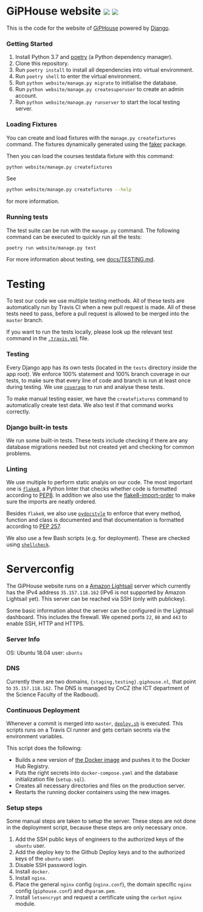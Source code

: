 # GiPHouse website ![](https://github.com/giphouse/Website/workflows/Continuous%20Integration/badge.svg) ![](https://github.com/giphouse/Website/workflows/Deploy%20to%20production/badge.svg)

This is the code for the website of [GiPHouse](http://giphouse.nl/) powered by [Django](https://www.djangoproject.com/).

### Getting Started

1. Install Python 3.7 and [poetry](https://poetry.eustace.io/) (a Python dependency manager).
2. Clone this repository.
3. Run `poetry install` to install all dependencies into virtual environment.
4. Run `poetry shell` to enter the virtual environment.
5. Run `python website/manage.py migrate` to initialise the database.
5. Run `python website/manage.py createsuperuser` to create an admin account.
6. Run `python website/manage.py runserver` to start the local testing server.

### Loading Fixtures

You can  create and load fixtures with the `manage.py createfixtures` command. The fixtures dynamically generated using the [faker](https://pypi.org/project/Faker/) package.

Then you can load the courses testdata fixture with this command:
```bash
python website/manage.py createfixtures
```

See
```bash
python website/manage.py createfixtures --help
```
for more information.

### Running tests

The test suite can be run with the `manage.py` command. The following command can be executed to quickly run all the tests:

```bash
poetry run website/manage.py test
```

For more information about testing, see [docs/TESTING.md](/docs/TESTING.md).


# Testing

To test our code we use multiple testing methods. All of these tests are automatically run by Travis CI when a new pull request is made.
All of these tests need to pass, before a pull request is allowed to be merged into the `master` branch.

If you want to run the tests locally, please look up the relevant test command in the [`.travis.yml`](/.travis.yml) file.
 
### Testing
Every Django app has its own tests (located in the `tests` directory inside the app root). We enforce 100% statement and 100% branch coverage in our tests, to make sure that every line of code and branch is run at least once during testing. We use [`coverage`](https://coverage.readthedocs.io/en/v4.5.x/) to run and analyse these tests. 

To make manual testing easier, we have the `createfixtures` command to automatically create test data. We also test if that command works correctly. 

### Django built-in tests
We run some built-in tests. These tests include checking if there are any database migrations needed but not created yet and checking for common problems.

### Linting
We use multiple to perform static analyis on our code. The most important one is [`flake8`](http://flake8.pycqa.org/en/latest/), a Python linter that checks whether code is formatted according to [PEP8](https://www.python.org/dev/peps/pep-0008/). In addition we also use the [flake8-import-order](https://github.com/PyCQA/flake8-import-order) to make sure the imports are neatly ordered.

Besides `flake8`, we also use [`pydocstyle`](https://github.com/PyCQA/pydocstyle) to enforce that every method, function and class is documented and that documentation is formatted according to [PEP 257](https://www.python.org/dev/peps/pep-0257/).

We also use a few Bash scripts (e.g. for deployment). These are checked using [`shellcheck`](https://github.com/koalaman/shellcheck).

# Serverconfig

The GiPHouse website runs on a [Amazon Lightsail](https://aws.amazon.com/lightsail/) server which currently has the IPv4 address `35.157.118.162` (IPv6 is not supported by Amazon Lightsail yet). This server can be reached via SSH (only with publickey).

Some basic information about the server can be configured in the Lightsail dashboard. This includes the firewall.
We opened ports `22`, `80` and `443` to enable SSH, HTTP and HTTPS.

### Server Info
OS: Ubuntu 18.04
user: `ubuntu`

### DNS
Currently there are two domains, `{staging,testing}.giphouse.nl`, that point to `35.157.118.162`.
The DNS is managed by CnCZ (the ICT department of the Science Faculty of the Radboud).

### Continuous Deployment
Whenever a commit is merged into `master`, [`deploy.sh`](https://github.com/GipHouse/GiPHouse-Spring-2019/blob/master/resources/deploy.sh) is executed. This scripts runs on a Travis CI runner and gets certain secrets via the environment variables.

This script does the following:
- Builds a new version of [the Docker image](https://hub.docker.com/r/giphouse/giphousewebsite) and pushes it to the Docker Hub Registry.
- Puts the right secrets into `docker-compose.yaml` and the database initialization file (`setup.sql`).
- Creates all necessary directories and files on the production server.
- Restarts the running docker containers using the new images.

### Setup steps
Some manual steps are taken to setup the server. These steps are not done in the deployment script, because these steps are only necessary once.

1. Add the SSH public keys of engineers to the authorized keys of the `ubuntu` user.
2. Add the deploy key to the Github Deploy keys and to the authorized keys of the `ubuntu` user.
3. Disable SSH password login.
4. Install `docker`.
5. Install `nginx`.
6. Place the general `nginx` config (`nginx.conf`), the domain specific `nginx` config (`giphouse.conf`) and `dhparam.pem`.
7. Install `letsencrypt` and request a certificate using the `cerbot` `nginx` module.
